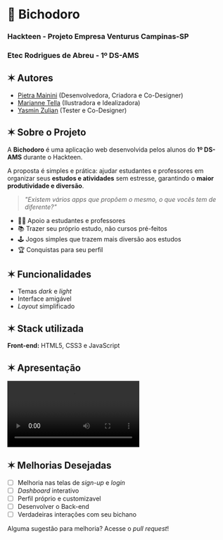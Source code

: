 
# 🐾 Bichodoro
### Hackteen - Projeto Empresa Venturus Campinas-SP
### Etec Rodrigues de Abreu - 1º DS-AMS

## ✶ Autores
- [Pietra Mainini](https://www.github.com/ninidev0) (Desenvolvedora, Criadora e Co-Designer)
- [Marianne Tella](https://www.github.com/mariannetp) (Ilustradora e Idealizadora)
- [Yasmin Zulian](https://www.github.com/yasminzulian84-hub) (Tester e Co-Designer)
## ✶ Sobre o Projeto
A **Bichodoro** é uma aplicação web desenvolvida pelos alunos do **1º DS-AMS** durante o Hackteen.  

A proposta é simples e prática: ajudar estudantes e professores em organizar seus **estudos e atividades** sem estresse, garantindo o **maior produtividade e diversão**.  

> *"Existem vários *apps* que propõem o mesmo, o que vocês tem de diferente?"*

- 👩‍🏫 Apoio a estudantes e professores 
- 📚 Trazer seu próprio estudo, não cursos pré-feitos
- 🕹️‍ Jogos simples que trazem mais diversão aos estudos
- 🏆 Conquistas para seu perfil 

## ✶ Funcionalidades

- Temas *dark* e *light*
- Interface amigável
- *Layout* simplificado

## ✶ Stack utilizada

**Front-end:** HTML5, CSS3 e JavaScript

## ✶ Apresentação
![Apresentação](img\Apresentação.mp4)

## ✶ Melhorias Desejadas
- [ ] Melhoria nas telas de *sign-up* e *login*
- [ ] *Dashboard* interativo
- [ ] Perfil próprio e customizavel
- [ ] Desenvolver o Back-end
- [ ] Verdadeiras interações com seu bichano

Alguma sugestão para melhoria? Acesse o *pull request*!


